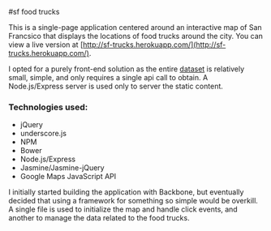 #sf food trucks

This is a single-page application centered around an interactive map of San Francsico that displays the locations of food trucks around the city.  You can view a live version at [http://sf-trucks.herokuapp.com/](http://sf-trucks.herokuapp.com/).

I opted for a purely front-end solution as the entire [dataset](https://data.sfgov.org/Economy-and-Community/Mobile-Food-Facility-Permit/rqzj-sfat?) is relatively small, simple, and only
requires a single api call to obtain. A Node.js/Express server is used only to server
the static content.

### Technologies used:

* jQuery
* underscore.js
* NPM
* Bower
* Node.js/Express
* Jasmine/Jasmine-jQuery
* Google Maps JavaScript API 

I initially started building the application with Backbone, but eventually decided that using a framework for something so simple would be overkill. A single file is used to initialize the map and handle click events, and another to manage the data related to the food trucks.


